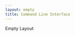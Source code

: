```yaml
---
layout: empty
title: Command Line Interface
---
```


<div w="full" h="[calc(100vh-4rem)]" bg="gray/15" text="lg" flex items="center" justify="center">Empty Layout</div>
